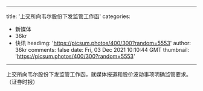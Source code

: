 
---
title: '上交所向韦尔股份下发监管工作函'
categories: 
 - 新媒体
 - 36kr
 - 快讯
headimg: 'https://picsum.photos/400/300?random=5553'
author: 36kr
comments: false
date: Fri, 03 Dec 2021 10:10:44 GMT
thumbnail: 'https://picsum.photos/400/300?random=5553'
---

<div>   
上交所向韦尔股份下发监管工作函，就媒体报道和股价波动事项明确监管要求。（证券时报）  
</div>
            
